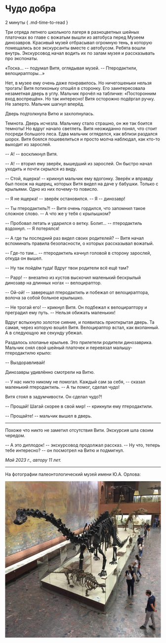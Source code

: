 # Чудо добра

2 минуты
{ .md-time-to-read }

Три отряда летнего школьного лагеря в разноцветных шейных платочках во главе с вожатым вышли из автобуса перед Музеем динозавров. Красивый музей отбрасывал огромную тень, в которую помещались все экскурсанты вместе с автобусом. Ребята вошли внутрь. Экскурсовод начал водить их по залам музея и рассказывать про экспонаты.

«Тоска... -- подумал Витя, оглядывая музей. -- Птеродактили, велоцирапторы...»

Нет, в музее ему очень даже понравилось. Но ничегошеньки нельзя трогать! Витя потихоньку отошёл в сторонку. Его заинтересовала незаметная дверь в углу. Мальчик прочёл на табличке: «Посторонним вход воспрещён». Но так интересно! Витя осторожно подёргал ручку. Не заперто. Мальчик шагнул вперёд.

Дверь подтолкнула Витю и захлопнулась.

Темнота. Дверь исчезла. Мальчику стало страшно, он же так боится темноты! Но вдруг начало светлеть. Витя неожиданно понял, что стоит посреди большого леса. Едва мальчик огляделся, как вблизи раздался шорох. Витя боялся пошевелиться и просто молча наблюдал, как кто-то выходит из зарослей.

-- А! -- воскликнул Витя.

-- А! -- вторил ему зверёк, вышедший из зарослей. Он быстро начал уходить и почти скрылся из виду.

-- Стой, ящерка! -- крикнул мальчик ему вдогонку. Зверёк и вправду был похож на ящериц, которых Витя видел на даче у бабушки. Только с крыльями. Одно из них почему-то повисло.

-- Я не ящерка! -- зверёк остановился. -- Я -- динозавр!

-- Ты птеродактиль?! -- Витя очень гордился, что запомнил такое сложное слово. -- А что же у тебя с крылышком?

-- Пробовал летать и ударился о ветку. Болит… -- птеродактиль вздохнул. -- Я потерялся!

-- А где ты последний раз видел своих родителей? -- Витя начал вспоминать правила безопасности, о которых рассказывал вожатый.

-- Где-то там… -- птеродактиль качнул головой в сторону зарослей, откуда он вышел.

-- Ну так пойдём туда! Вдруг твои родители всё ещё там?

-- Рарр! -- внезапно из кустов выскочил маленький бескрылый динозавр на длинных ногах -- велоцираптор.

-- Ой-ой! -- заверещал птеродактиль и побежал от велоцираптора, волоча за собой больное крылышко.

-- Не трогай его! -- крикнул Витя. Он подбежал к велоцираптору и преградил ему путь. -- Нельзя обижать маленьких!

Вдруг вспыхнуло золотое сияние, и появилась приоткрытая дверь. Та самая, через которую вошёл Витя. Велоцираптор встал, как вкопанный. А в следующую же секунду убежал.

Раздалось хлопанье крыльев. Это прилетели родители динозаврика. Мальчик снял свой шейный платочек и перевязал малышу-птеродактилю крыло: 

-- Выздоравливай!

Динозавры удивлённо смотрели на Витю.

-- У нас никто никому не помогал. Каждый сам за себя, -- сказал маленький птеродактиль. -- А ты помог, сделал чудо!

Витя стоял в задумчивости. Он сделал чудо?!

-- Прощай! Шагай скорее в свой мир! -- крикнули ему птеродактили.

-- Прощайте! -- мальчик вышел в дверь.

***

Похоже что никто не заметил отсутствия Вити. Экскурсия шла своим чередом.

-- А это диплодок! -- экскурсовод продолжал рассказ. -- Ну что, теперь тебе интересно? -- он посмотрел на Витю и подмигнул.

*Май 2023 г., автору 11 лет.*

---

На фотографии палеонтологический музей имени Ю.А. Орлова:

![Музей динозавров](../images/dinosaur-museum.jpg)

